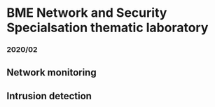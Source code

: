 # BME Network and Security Specialsation thematic laboratory
### 2020/02

## Network monitoring

## Intrusion detection
